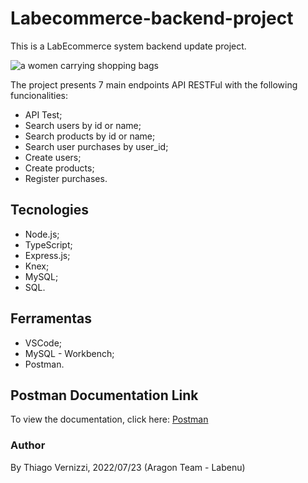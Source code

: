 # Labecommerce-backend-project

This is a LabEcommerce system backend update project. 

<img src="https://emojipedia-us.s3.amazonaws.com/source/skype/289/shopping-bags_1f6cd-fe0f.png" alt="a women carrying shopping bags"/>

The project presents 7 main endpoints API RESTFul with the following funcionalities: 
- API Test;
- Search users by id or name;
- Search products by id or name;
- Search user purchases by user_id;
- Create users;
- Create products;
- Register purchases.

## Tecnologies

- Node.js;
- TypeScript;
- Express.js;
- Knex;
- MySQL;
- SQL.

## Ferramentas
- VSCode;
- MySQL - Workbench;
- Postman.

## Postman Documentation Link
To view the documentation, click here: [Postman](https://documenter.getpostman.com/view/20784974/UzXKWymv)

### Author
By Thiago Vernizzi, 2022/07/23 (Aragon Team - Labenu)



